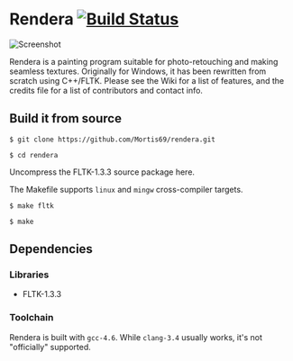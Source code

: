 Rendera [![Build Status](https://travis-ci.org/Mortis69/rendera.svg?branch=master)](https://travis-ci.org/Mortis69/rendera)
=======

![Screenshot](https://raw.githubusercontent.com/Mortis69/rendera/master/screenshots/screenshot.png)

Rendera is a painting program suitable for photo-retouching and making seamless
textures. Originally for Windows, it has been rewritten from scratch using
C++/FLTK. Please see the Wiki for a list of features, and the credits file for a
list of contributors and contact info.

## Build it from source
```$ git clone https://github.com/Mortis69/rendera.git```

```$ cd rendera```

Uncompress the FLTK-1.3.3 source package here.

The Makefile supports ```linux``` and ```mingw``` cross-compiler targets.

```$ make fltk```

```$ make```

## Dependencies

### Libraries

 * FLTK-1.3.3

### Toolchain

Rendera is built with ```gcc-4.6```. While ```clang-3.4``` usually works, it's
not "officially" supported.

